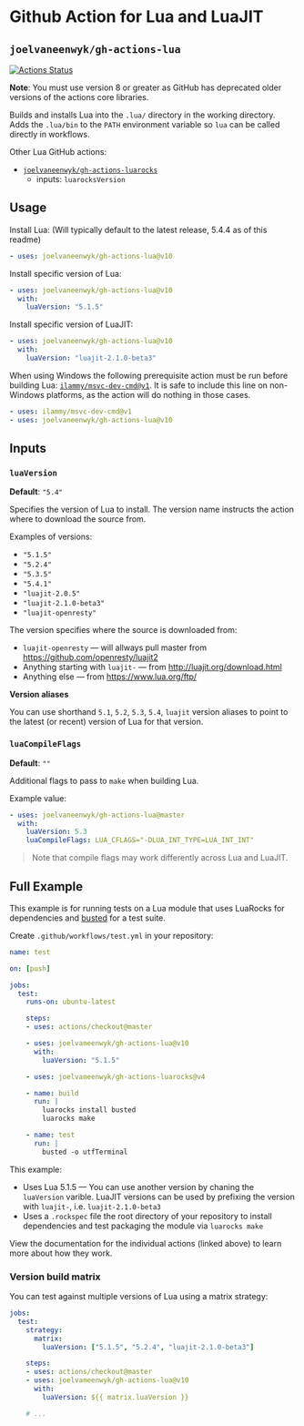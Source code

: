 # Github Action for Lua and LuaJIT

## `joelvaneenwyk/gh-actions-lua`

[![Actions Status](https://github.com/joelvaneenwyk/gh-actions-lua/workflows/test/badge.svg)](https://github.com/joelvaneenwyk/gh-actions-lua/actions)

**Note**: You must use version 8 or greater as GitHub has
deprecated older versions of the actions core libraries.

Builds and installs Lua into the `.lua/` directory in the working directory.
Adds the `.lua/bin` to the `PATH` environment variable so `lua` can be called
directly in workflows.

Other Lua GitHub actions:

* [`joelvaneenwyk/gh-actions-luarocks`](https://github.com/joelvaneenwyk/gh-actions-luarocks)
  * inputs: `luarocksVersion`


## Usage

Install Lua: (Will typically default to the latest release, 5.4.4 as of this readme)

```yaml
- uses: joelvaneenwyk/gh-actions-lua@v10
```

Install specific version of Lua:

```yaml
- uses: joelvaneenwyk/gh-actions-lua@v10
  with:
    luaVersion: "5.1.5"
```

Install specific version of LuaJIT:

```yaml
- uses: joelvaneenwyk/gh-actions-lua@v10
  with:
    luaVersion: "luajit-2.1.0-beta3"
```

When using Windows the following prerequisite action must be run before
building Lua: [`ilammy/msvc-dev-cmd@v1`](https://github.com/ilammy/msvc-dev-cmd). It is safe to
include this line on non-Windows platforms, as the action will do nothing in those cases.

```yaml
- uses: ilammy/msvc-dev-cmd@v1
- uses: joelvaneenwyk/gh-actions-lua@v10
```

## Inputs

### `luaVersion`

**Default**: `"5.4"`

Specifies the version of Lua to install. The version name instructs the action
where to download the source from.

Examples of versions:

* `"5.1.5"`
* `"5.2.4"`
* `"5.3.5"`
* `"5.4.1"`
* `"luajit-2.0.5"`
* `"luajit-2.1.0-beta3"`
* `"luajit-openresty"`

The version specifies where the source is downloaded from:

* `luajit-openresty` — will allways pull master from  https://github.com/openresty/luajit2
* Anything starting with `luajit-` — from http://luajit.org/download.html
* Anything else — from https://www.lua.org/ftp/

**Version aliases**

You can use shorthand `5.1`, `5.2`, `5.3`, `5.4`, `luajit` version aliases to point to the
latest (or recent) version of Lua for that version.

### `luaCompileFlags`

**Default**: `""`

Additional flags to pass to `make` when building Lua.

Example value:

```yaml
- uses: joelvaneenwyk/gh-actions-lua@master
  with:
    luaVersion: 5.3
    luaCompileFlags: LUA_CFLAGS="-DLUA_INT_TYPE=LUA_INT_INT"
```

> Note that compile flags may work differently across Lua and LuaJIT.

## Full Example

This example is for running tests on a Lua module that uses LuaRocks for
dependencies and [busted](https://olivinelabs.com/busted/) for a test suite.

Create `.github/workflows/test.yml` in your repository:

```yaml
name: test

on: [push]

jobs:
  test:
    runs-on: ubuntu-latest

    steps:
    - uses: actions/checkout@master

    - uses: joelvaneenwyk/gh-actions-lua@v10
      with:
        luaVersion: "5.1.5"

    - uses: joelvaneenwyk/gh-actions-luarocks@v4

    - name: build
      run: |
        luarocks install busted
        luarocks make

    - name: test
      run: |
        busted -o utfTerminal
```

This example:

* Uses Lua 5.1.5 — You can use another version by chaning the `luaVersion` varible. LuaJIT versions can be used by prefixing the version with `luajit-`, i.e. `luajit-2.1.0-beta3`
* Uses a `.rockspec` file the root directory of your repository to install dependencies and test packaging the module via `luarocks make`


View the documentation for the individual actions (linked above) to learn more about how they work.

### Version build matrix

You can test against multiple versions of Lua using a matrix strategy:

```yaml
jobs:
  test:
    strategy:
      matrix:
        luaVersion: ["5.1.5", "5.2.4", "luajit-2.1.0-beta3"]

    steps:
    - uses: actions/checkout@master
    - uses: joelvaneenwyk/gh-actions-lua@v10
      with:
        luaVersion: ${{ matrix.luaVersion }}

    # ...
```
